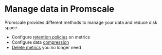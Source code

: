 # Manage data in Promscale
Promscale provides different methods to manage your data
and reduce disk space.

*   Configure [retention policies][retention] on metrics
*   Configure data [compression][compression]
*   [Delete metrics][delete-data] you no longer need


[retention]: /manage-data/retention/
[compression]: /manage-data/compression/
[delete-data]: /manage-data/delete-data/
